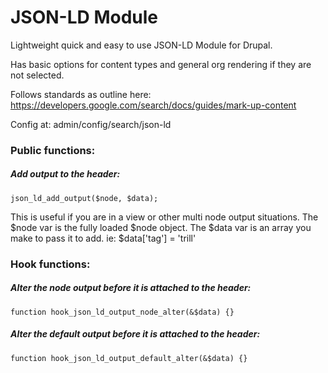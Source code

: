 # JSON-LD Module

Lightweight quick and easy to use JSON-LD Module for Drupal.

Has basic options for content types and general org rendering if they are not selected.

Follows standards as outline here: https://developers.google.com/search/docs/guides/mark-up-content

Config at: admin/config/search/json-ld

### Public functions:

##### Add output to the header:
```
json_ld_add_output($node, $data);
```
This is useful if you are in a view or other multi node output situations.
The $node var is the fully loaded $node object.
The $data var is an array you make to pass it to add.  ie: $data['tag'] = 'trill'


### Hook functions:

##### Alter the node output before it is attached to the header:
```
function hook_json_ld_output_node_alter(&$data) {}
```

##### Alter the default output before it is attached to the header:
```
function hook_json_ld_output_default_alter(&$data) {}
```
